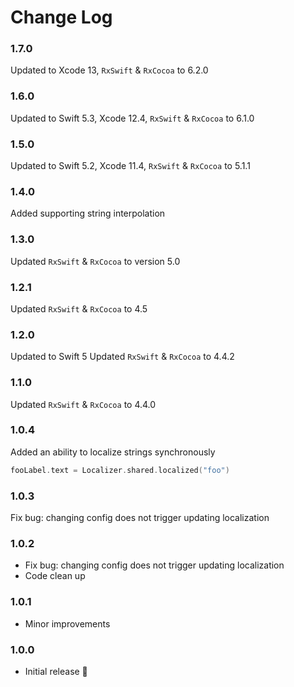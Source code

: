 # Change Log

### 1.7.0

Updated to Xcode 13,  `RxSwift` &  `RxCocoa`  to 6.2.0

### 1.6.0

Updated to Swift 5.3,  Xcode 12.4,  `RxSwift` &  `RxCocoa`  to 6.1.0


### 1.5.0

Updated to Swift 5.2,  Xcode 11.4,  `RxSwift` & `RxCocoa` to 5.1.1


### 1.4.0

Added supporting string interpolation


### 1.3.0

Updated `RxSwift` & `RxCocoa` to version 5.0


### 1.2.1

Updated `RxSwift` & `RxCocoa` to 4.5


### 1.2.0

Updated to Swift 5
Updated `RxSwift` & `RxCocoa` to 4.4.2


### 1.1.0

Updated `RxSwift` & `RxCocoa` to 4.4.0


### 1.0.4

Added an ability to localize strings synchronously
```swift
fooLabel.text = Localizer.shared.localized("foo")
```


### 1.0.3

Fix bug: changing config does not trigger updating localization


### 1.0.2

* Fix bug: changing config does not trigger updating localization
* Code clean up


### 1.0.1

* Minor improvements


### 1.0.0

* Initial release 🎂
